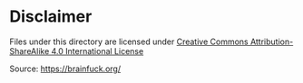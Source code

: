# Disclaimer

Files under this directory are licensed under [Creative Commons Attribution-ShareAlike 4.0 International License](https://creativecommons.org/licenses/by-sa/4.0/)

Source: https://brainfuck.org/